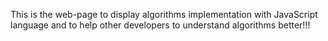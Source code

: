 This is the web-page to display algorithms implementation with JavaScript language and to help other developers to understand algorithms better!!!

